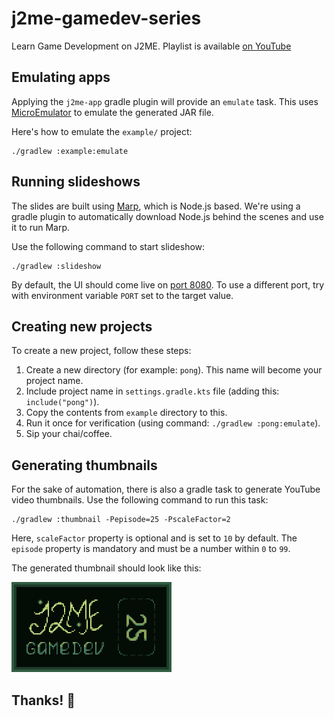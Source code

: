 # j2me-gamedev-series

Learn Game Development on J2ME. Playlist is available 
[on YouTube](https://youtube.com/playlist?list=PLkZEhGAcd_8kK842RW7nr739FRRKqiE3S) 

## Emulating apps

Applying the `j2me-app` gradle plugin will provide an `emulate` task.
This uses [MicroEmulator](https://github.com/barteo/microemu/tree/master/microemulator#readme) 
to emulate the generated JAR file. 

Here's how to emulate the `example/` project:

```
./gradlew :example:emulate
```

## Running slideshows

The slides are built using [Marp](https://github.com/marp-team/marp-cli),
which is Node.js based. We're using a gradle plugin to automatically
download Node.js behind the scenes and use it to run Marp. 

Use the following command to start slideshow:

```
./gradlew :slideshow
```

By default, the UI should come live on [port 8080](http://localhost:8080/).
To use a different port, try with environment variable `PORT` set to the target value.

## Creating new projects

To create a new project, follow these steps:

1. Create a new directory (for example: `pong`). This name will become your project name.
2. Include project name in `settings.gradle.kts` file (adding this: `include("pong")`).
3. Copy the contents from `example` directory to this.
4. Run it once for verification (using command: `./gradlew :pong:emulate`).
5. Sip your chai/coffee.

## Generating thumbnails

For the sake of automation, there is also a gradle task to generate YouTube video thumbnails.
Use the following command to run this task:

```
./gradlew :thumbnail -Pepisode=25 -PscaleFactor=2
```

Here, `scaleFactor` property is optional and is set to `10` by default.
The `episode` property is mandatory and must be a number within `0` to `99`.

The generated thumbnail should look like this:

![](/2025/thumbnails/example.png)


## Thanks! 👋
